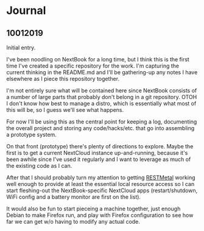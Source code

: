 # Journal

## 10012019

Initial entry.

I've been noodling on NextBook for a long time, but I think this is the first time I've created a specific repository for the work.  I'm capturing the current thinking in the README.md and I'll be gathering-up any notes I have elsewhere as I piece this repository together.

I'm not entirely sure what will be contained here since NextBook consists of a number of large parts that probably don't belong in a git repository.  OTOH I don't know how best to manage a distro, which is essentially what most of this will be, so I guess we'll see what happens.

For now I'll be using this as the central point for keeping a log, documenting the overall project and storing any code/hacks/etc. that go into assembling a prototype system.

On that front (prototype) there's plenty of directions to explore.  Maybe the first is to get a current NextCloud instance up-and-running, because it's been awhile since I've used it regularly and I want to leverage as much of the existing code as I can.  

After that I should probably turn my attention to getting [RESTMetal]() working well enough to provide at least the essential local resource access so I can start fleshing-out the NextBook-specific NextCloud apps (restart/shutdown, WiFi config and a battery monitor are first on the list).  

It would also be fun to start pieceing a machine together, just enough Debian to make Firefox run, and play with Firefox configuration to see how far we can get w/o having to modify any actual code.
